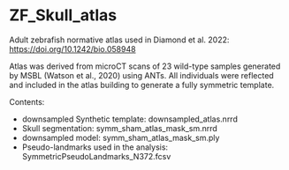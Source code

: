 # ZF_Skull_atlas
Adult zebrafish normative atlas used in Diamond et al. 2022: https://doi.org/10.1242/bio.058948

Atlas was derived from microCT scans of 23 wild-type samples generated by MSBL (Watson et al., 2020) using ANTs. All individuals were reflected and included in the atlas building to generate a fully symmetric template. 

Contents:
- downsampled Synthetic template: downsampled_atlas.nrrd
- Skull segmentation: symm_sham_atlas_mask_sm.nrrd
- downsampled model: symm_sham_atlas_mask_sm.ply
- Pseudo-landmarks used in the analysis: SymmetricPseudoLandmarks_N372.fcsv

